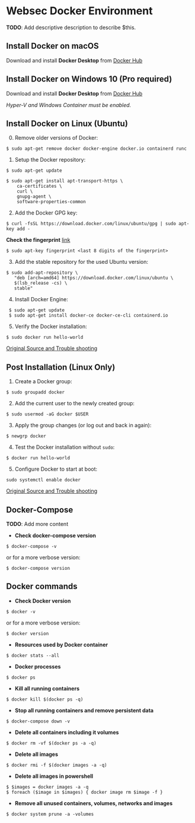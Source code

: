 # Websec Docker Environment
**TODO**: Add descriptive description to describe $this.

 

## Install Docker on macOS
Download and install **Docker Desktop** from [Docker Hub](https://hub.docker.com/editions/community/docker-ce-desktop-mac/)

## Install Docker on Windows 10 (Pro required)
Download and install **Docker Desktop** from [Docker Hub](https://hub.docker.com/editions/community/docker-ce-desktop-windows/)

*Hyper-V and Windows Container must be enabled.*

## Install Docker on Linux (Ubuntu)
0. Remove older versions of Docker:
```
$ sudo apt-get remove docker docker-engine docker.io containerd runc
```

1. Setup the Docker repository:
```
$ sudo apt-get update

$ sudo apt-get install apt-transport-https \
    ca-certificates \
    curl \
    gnupg-agent \
    software-properties-common
```

2. Add the Docker GPG key:
```
$ curl -fsSL https://download.docker.com/linux/ubuntu/gpg | sudo apt-key add -
```
**Check the fingerprint** [link](https://docs.docker.com/engine/install/ubuntu/)

```
$ sudo apt-key fingerprint <last 8 digits of the fingerprint>
```

3. Add the stable repository for the used Ubuntu version:
```
$ sudo add-apt-repository \
   "deb [arch=amd64] https://download.docker.com/linux/ubuntu \
   $(lsb_release -cs) \
   stable"
```

4. Install Docker Engine:
```
 $ sudo apt-get update
 $ sudo apt-get install docker-ce docker-ce-cli containerd.io
```

5. Verify the Docker installation:
```
$ sudo docker run hello-world
```

[Original Source and Trouble shooting](https://docs.docker.com/engine/install/ubuntu/)

## Post Installation (Linux Only)
1. Create a Docker group:
```
$ sudo groupadd docker
```

2. Add the current user to the newly created group:
```
$ sudo usermod -aG docker $USER
```

3. Apply the group changes (or log out and back in again):
```
$ newgrp docker 
```

4. Test the Docker installation without ```sudo```:
```
$ docker run hello-world
```

5. Configure Docker to start at boot:
```
sudo systemctl enable docker
```

[Original Source and Trouble shooting](https://docs.docker.com/engine/install/linux-postinstall/)

 

## Docker-Compose

**TODO**: Add more content

- **Check docker-compose version**
```
$ docker-compose -v
```
or for a more verbose version:
```
$ docker-compose version
```

## Docker commands

- **Check Docker version**
```
$ docker -v
```
or for a more verbose version:
```
$ docker version

```

- **Resources used by Docker container**
```
$ docker stats --all
```

- **Docker processes**
```
$ docker ps
```

- **Kill all running containers**
```
$ docker kill $(docker ps -q)
```

- **Stop all running containers and remove persistent data**
```
$ docker-compose down -v
```

- **Delete all containers including it volumes**
```
$ docker rm -vf $(docker ps -a -q)
```

- **Delete all images**
```
$ docker rmi -f $(docker images -a -q)
```

- **Delete all images in powershell**
```
$ $images = docker images -a -q
$ foreach ($image in $images) { docker image rm $image -f } 
```

- **Remove all unused containers, volumes, networks and images**
```
$ docker system prune -a -volumes
```
